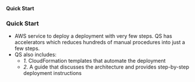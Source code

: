 **Quick Start**

### Quick Start
- AWS service to deploy a deployment with very few steps. QS has accelerators which reduces hundreds of manual procedures into just a few steps.
- QS also includes:
  - _1._ CloudFormation templates that automate the deployment 
  - _2._ A guide that discusses the architecture and provides step-by-step deployment instructions
